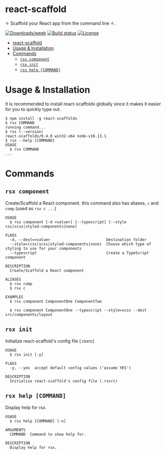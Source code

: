 # react-scaffold
⚛️ Scaffold your React app from the command line ⚛️.

[![Downloads/week](https://img.shields.io/npm/dm/react-scaffoldx?color=black)](https://npmjs.org/package/react-scaffoldx)
[![Build status](https://img.shields.io/github/workflow/status/abdullahzeidan/react-scaffold/react-scaffold%20CI%20Pipeline?label=build&logo=mocha&logoColor=white)](https://github.com/AbdullahZeidan/react-scaffold/actions/workflows/ci.yml)
[![License](https://img.shields.io/npm/l/react-scaffoldx?color=purple)](https://github.com/oclif/hello-world/blob/main/package.json)

<!-- toc -->
- [react-scaffold](#react-scaffold)
- [Usage & Installation](#usage--installation)
- [Commands](#commands)
  - [`rsx component`](#rsx-component)
  - [`rsx init`](#rsx-init)
  - [`rsx help [COMMAND]`](#rsx-help-command)
<!-- tocstop -->

# Usage & Installation

It is recommended to install react-scaffoldx globally since it makes it easier for you to quickly type out.

<!-- usage -->
```sh-session
$ npm install -g react-scaffoldx
$ rsx COMMAND
running command...
$ rsx (--version)
react-scaffoldx/0.4.0 win32-x64 node-v16.13.1
$ rsx --help [COMMAND]
USAGE
  $ rsx COMMAND
...
```
<!-- usagestop -->


# Commands
<!-- commands -->
## `rsx component`

Create/Scaffold a React component.
this command also has aliases, `c` and `comp` (used as `rsx c ...`)

```
USAGE
  $ rsx component [-d <value>] [--typescript] [--style css|scss|styled-components|none]

FLAGS
  -d, --dest=<value>                         Destination folder
  --style=(css|scss|styled-components|none)  Choose which type of styling to use for your components
  --typescript                               Create a TypeScript component

DESCRIPTION
  Create/Scaffold a React component
  
ALIASES
  $ rsx comp
  $ rsx c

EXAMPLES
  $ rsx component ComponentOne ComponentTwo

  $ rsx component ComponentOne --typescript --style=scss --dest src/components/layout
```

## `rsx init`

Initialize react-scaffold's config file (.rsxrc)

```
USAGE
  $ rsx init [-y]

FLAGS
  -y, --yes  accept default config values ('assume YES')

DESCRIPTION
  Initialize react-scaffold's config file (.rsxrc)
```

## `rsx help [COMMAND]`

Display help for rsx.

```
USAGE
  $ rsx help [COMMAND] [-n]

ARGUMENTS
  COMMAND  Command to show help for.

DESCRIPTION
  Display help for rsx.
```
<!-- commandsstop -->

